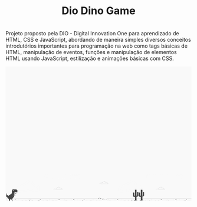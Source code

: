 <h1 align="center"> Dio Dino Game </h1>
</br>
Projeto proposto pela DIO - Digital Innovation One para aprendizado de HTML, CSS e JavaScript, abordando de maneira simples diversos conceitos introdutórios importantes para programação na web como tags básicas de HTML, manipulação de eventos, funções e manipulação de elementos HTML usando JavaScript, estilização e animações básicas com CSS. 

![screenshot](/images/example.png?raw=true "screenshot")
